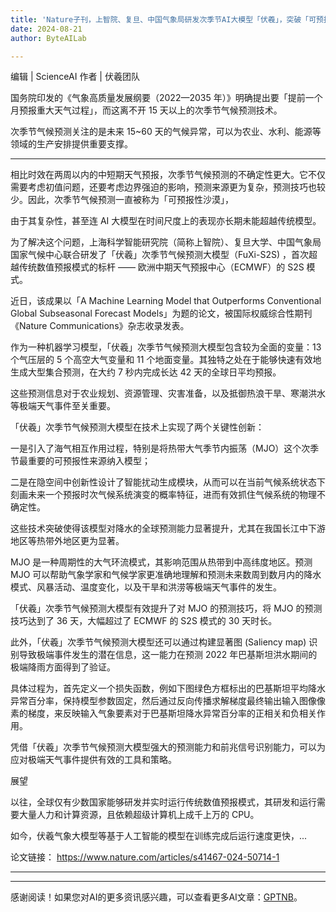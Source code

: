 ```yaml
---
title: 'Nature子刊，上智院、复旦、中国气象局研发次季节AI大模型「伏羲」，突破「可预报性沙漠」'
date: 2024-08-21
author: ByteAILab

---
```


编辑 | ScienceAI
作者 | 伏羲团队

国务院印发的《气象高质量发展纲要（2022—2035 年）》明确提出要「提前一个月预报重大天气过程」，而这离不开 15 天以上的次季节气候预测技术。

次季节气候预测关注的是未来 15~60 天的气候异常，可以为农业、水利、能源等领域的生产安排提供重要支撑。

---


相比时效在两周以内的中短期天气预报，次季节气候预测的不确定性更大。它不仅需要考虑初值问题，还要考虑边界强迫的影响，预测来源更为复杂，预测技巧也较少。因此，次季节气候预测一直被称为「可预报性沙漠」，

由于其复杂性，甚至连 AI 大模型在时间尺度上的表现亦长期未能超越传统模型。

为了解决这个问题，上海科学智能研究院（简称上智院）、复旦大学、中国气象局国家气候中心联合研发了「伏羲」次季节气候预测大模型（FuXi-S2S) ，首次超越传统数值预报模式的标杆 —— 欧洲中期天气预报中心（ECMWF）的 S2S 模式。

近日，该成果以「A Machine Learning Model that Outperforms Conventional Global Subseasonal Forecast Models」为题的论文，被国际权威综合性期刊《Nature Communications》杂志收录发表。

作为一种机器学习模型，「伏羲」次季节气候预测大模型包含较为全面的变量：13 个气压层的 5 个高空大气变量和 11 个地面变量。其独特之处在于能够快速有效地生成大型集合预测，在大约 7 秒内完成长达 42 天的全球日平均预报。

这些预测信息对于农业规划、资源管理、灾害准备，以及抵御热浪干旱、寒潮洪水等极端天气事件至关重要。

「伏羲」次季节气候预测大模型在技术上实现了两个关键性创新：

一是引入了海气相互作用过程，特别是将热带大气季节内振荡（MJO）这个次季节最重要的可预报性来源纳入模型；

二是在隐空间中创新性设计了智能扰动生成模块，从而可以在当前气候系统状态下刻画未来一个预报时次气候系统演变的概率特征，进而有效抓住气候系统的物理不确定性。

这些技术突破使得该模型对降水的全球预测能力显著提升，尤其在我国长江中下游地区等热带外地区更为显著。

MJO 是一种周期性的大气环流模式，其影响范围从热带到中高纬度地区。预测 MJO 可以帮助气象学家和气候学家更准确地理解和预测未来数周到数月内的降水模式、风暴活动、温度变化，以及干旱和洪涝等极端天气事件的发生。

「伏羲」次季节气候预测大模型有效提升了对 MJO 的预测技巧，将 MJO 的预测技巧达到了 36 天，大幅超过了 ECMWF 的 S2S 模式的 30 天时长。

此外，「伏羲」次季节气候预测大模型还可以通过构建显著图 (Saliency map) 识别导致极端事件发生的潜在信息，这一能力在预测 2022 年巴基斯坦洪水期间的极端降雨方面得到了验证。

具体过程为，首先定义一个损失函数，例如下图绿色方框标出的巴基斯坦平均降水异常百分率，保持模型参数固定，然后通过反向传播求解梯度最终输出输入图像像素的梯度，来反映输入气象要素对于巴基斯坦降水异常百分率的正相关和负相关作用。

凭借「伏羲」次季节气候预测大模型强大的预测能力和前兆信号识别能力，可以为应对极端天气事件提供有效的工具和策略。

展望

以往，全球仅有少数国家能够研发并实时运行传统数值预报模式，其研发和运行需要大量人力和计算资源，且依赖超级计算机上成千上万的 CPU。

如今，伏羲气象大模型等基于人工智能的模型在训练完成后运行速度更快，...

论文链接：
https://www.nature.com/articles/s41467-024-50714-1

---
---
感谢阅读！如果您对AI的更多资讯感兴趣，可以查看更多AI文章：[GPTNB](https://gptnb.com)。
